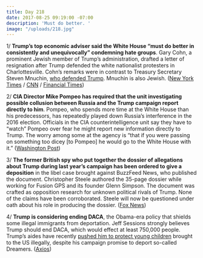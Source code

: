 ```yaml
---
title: Day 218
date: 2017-08-25 09:19:00 -07:00
description: 'Must do better. '
image: "/uploads/218.jpg"
---
```


1/ **Trump’s top economic adviser said the White House “must do better in consistently and unequivocally” condemning hate groups**. Gary Cohn, a prominent Jewish member of Trump’s administration, drafted a letter of resignation after Trump defended the white nationalist protesters in Charlottesville. Cohn’s remarks were in contrast to Treasury Secretary Steven Mnuchin, [who defended Trump](https://www.nytimes.com/2017/08/20/us/politics/steven-mnuchin-trump-reaction-to-charlottesville-violence.html). Mnuchin is also Jewish. ([New York Times](https://www.nytimes.com/2017/08/25/us/politics/gary-cohn-trump-charlottesville.html?_r=0) / [CNN](http://www.cnn.com/2017/08/25/politics/gary-cohn-trump-charlottesville/index.html) / [Financial Times](https://www.ft.com/content/b85beea2-8924-11e7-bf50-e1c239b45787))

2/ **CIA Director Mike Pompeo has required that the unit investigating possible collusion between Russia and the Trump campaign report directly to him**. Pompeo, who spends more time at the White House than his predecessors, has repeatedly played down Russia’s interference in the 2016 election. Officials in the CIA counterintelligence unit say they have to “watch” Pompeo over fear he might report new information directly to Trump. The worry among some at the agency is “that if you were passing on something too dicey \[to Pompeo\] he would go to the White House with it.” ([Washington Post](https://www.washingtonpost.com/world/national-security/at-cia-a-watchful-eye-on-mike-pompeo-the-presidents-ardent-ally/2017/08/24/18c1d716-7ed0-11e7-9d08-b79f191668ed_story.html))

3/ **The former British spy who put together the dossier of allegations about Trump during last year’s campaign has been ordered to give a deposition** in the libel case brought against BuzzFeed News, who published the document. Christopher Steele authored the 35-page dossier while working for Fusion GPS and its founder Glenn Simpson. The document was crafted as opposition research for unknown political rivals of Trump. None of the claims have been corroborated. Steele will now be questioned under oath about his role in producing the dossier. ([Fox News](http://www.foxnews.com/politics/2017/08/24/british-spy-behind-trump-dossier-ordered-to-give-deposition-in-buzzfeed-suit.html))

4/ **Trump is considering ending DACA**, the Obama-era policy that shields some illegal immigrants from deportation. Jeff Sessions strongly believes Trump should end DACA, which would effect at least 750,000 people. Trump’s aides have recently [pushed him to protect young children](https://whatthefuckjusthappenedtoday.com/2017/08/22/day-215/#4-trump’s-aides-are-pushing-him-to-p) brought to the US illegally, despite his campaign promise to deport so-called Dreamers. ([Axios](https://www.axios.com/trump-seriously-considering-ending-daca-2476724345.html))
